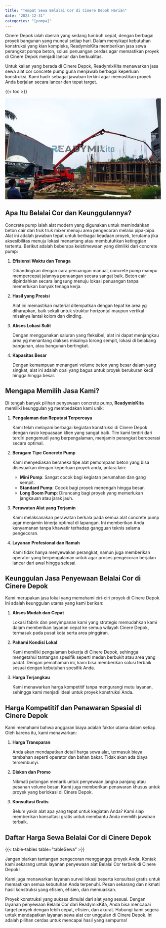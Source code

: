```yaml
---
title: "Tempat Sewa Belalai Cor di Cinere Depok Harian"
date: "2023-12-31"
categories: "[pompa]"
---
```


Cinere Depok ialah daerah yang sedang tumbuh cepat, dengan berbagai proyek bangunan yang muncul setiap hari. Dalam menyikapi kebutuhan konstruksi yang kian kompleks, ReadymixKita memberikan jasa sewa perangkat pompa beton, solusi penuangan cerdas agar memastikan proyek di Cinere Depok menjadi lancar dan berkualitas.

Untuk kalian yang berada di Cinere Depok, ReadymixKita menawarkan jasa sewa alat cor concrete pump guna menjawab berbagai keperluan konstruksi. Kami hadir sebagai jawaban terkini agar memastikan proyek Anda berjalan secara lancar dan tepat target.

{{< toc >}}

![Tempat Sewa Belalai Cor di Cinere Depok Harian](/images/pompa/sewa-pompa-16.jpg)

## Apa Itu Belalai Cor dan Keunggulannya?

Concrete pump ialah alat modern yang digunakan untuk memindahkan beton cair dari truk truk mixer menuju area pengecoran melalui pipa-pipa. Alat ini adalah jawaban tepat untuk berbagai keadaan proyek, terutama jika aksesibilitas menuju lokasi menantang atau membutuhkan ketinggian tertentu. Berikut adalah beberapa keistimewaan yang dimiliki dari concrete pump:

1. **Efisiensi Waktu dan Tenaga**

   Dibandingkan dengan cara penuangan manual, concrete pump mampu mempercepat jalannya penuangan secara sangat baik. Beton cair dipindahkan secara langsung menuju lokasi penuangan tanpa memerlukan banyak tenaga kerja.

2. **Hasil yang Presisi**

   Alat ini memastikan material ditempatkan dengan tepat ke area yg diharapkan, baik sekali untuk struktur horizontal maupun vertikal misalnya lantai kolom dan dinding.

3. **Akses Lokasi Sulit**

   Dengan menggunakan saluran yang fleksibel, alat ini dapat menjangkau area yg menantang diakses misalnya lorong sempit, lokasi di belakang bangunan, atau bangunan bertingkat.

4. **Kapasitas Besar**

   Dengan kemampuan menangani volume beton yang besar dalam yang singkat, alat ini adalah opsi yang bagus untuk proyek berukuran kecil hingga hingga besar.

## Mengapa Memilih Jasa Kami?

Di tengah banyak pilihan penyewaan concrete pump, **ReadymixKita** memiliki keunggulan yg membedakan kami unik:

1. **Pengalaman dan Reputasi Terpercaya**

   Kami telah melayani berbagai kegiatan konstruksi di Cinere Depok dengan rasio kepuasaan klien yang sangat baik. Tim kami terdiri dari terdiri pengemudi yang berpengalaman, menjamin perangkat beroperasi secara optimal.

2. **Beragam Tipe Concrete Pump**

   Kami menyediakan beraneka tipe alat pemompaan beton yang bisa disesuaikan dengan keperluan proyek anda, antara lain:
   - **Mini Pump**: Sangat cocok bagi kegiatan perumahan dan gang sempit.
   - **Standard Pump**: Cocok bagi proyek menengah hingga besar.
   - **Long Boom Pump**: Dirancang bagi proyek yang memerlukan jangkauan atau jarak jauh.

3. **Perawatan Alat yang Terjamin**

   Kami melaksanakan perawatan berkala pada semua alat concrete pump agar menjamin kinerja optimal di lapangan. Ini memberikan Anda kenyamanan tanpa khawatir terhadap gangguan teknis selama pengecoran.

4. **Layanan Profesional dan Ramah**

   Kami tidak hanya menyewakan perangkat, namun juga memberikan operator yang berpengalaman untuk agar proses pengecoran berjalan lancar dari awal hingga selesai.

## Keunggulan Jasa Penyewaan Belalai Cor di Cinere Depok

Kami merupakan jasa lokal yang memahami ciri-ciri proyek di Cinere Depok. Ini adalah keunggulan utama yang kami berikan:

1. **Akses Mudah dan Cepat**

   Lokasi fabrik dan penyimpanan kami yang strategis memudahkan kami dalam memberikan layanan cepat ke semua wilayah Cinere Depok, termasuk pada pusat kota serta area pinggiran.

2. **Pahami Kondisi Lokal**

   Kami memiliki pengalaman bekerja di Cinere Depok, sehingga mengetahui tantangan spesifik seperti medan berbukit atau area yang padat. Dengan pemahaman ini, kami bisa memberikan solusi terbaik sesuai dengan kebutuhan spesifik Anda.

3. **Harga Terjangkau**

   Kami menawarkan harga kompetitif tanpa mengurangi mutu layanan, sehingga kami menjadi ideal untuk proyek konstruksi Anda.

## Harga Kompetitif dan Penawaran Spesial di Cinere Depok

Kami memahami bahwa anggaran biaya adalah faktor utama dalam setiap. Oleh karena itu, kami menawarkan:

1. **Harga Transparan**

   Anda akan mendapatkan detail harga sewa alat, termasuk biaya tambahan seperti operator dan bahan bakar. Tidak akan ada biaya tersembunyi.

2. **Diskon dan Promo**

   Nikmati potongan menarik untuk penyewaan jangka panjang atau pesanan volume besar. Kami juga memberikan penawaran khusus untuk proyek yang berlokasi di Cinere Depok.

3. **Konsultasi Gratis**

   Belum yakin alat apa yang tepat untuk kegiatan Anda? Kami siap memberikan konsultasi gratis untuk membantu Anda memilih jawaban terbaik.

## Daftar Harga Sewa Belalai Cor di Cinere Depok

{{< table-tables table="tableSewa" >}}

Jangan biarkan tantangan pengecoran mengganggu proyek Anda. Kontak kami sekarang untuk layanan penyewaan alat Belalai Cor terbaik di Cinere Depok!

Kami juga menawarkan layanan survei lokasi beserta konsultasi gratis untuk memastikan semua kebutuhan Anda terpenuhi. Pesan sekarang dan nikmati hasil konstruksi yang efisien, efisien, dan memuaskan.

Proyek konstruksi yang sukses dimulai dari alat yang sesuai. Dengan layanan penyewaan Belalai Cor dari ReadymixKita, Anda bisa mencapai target proyek dengan lebih cepat, efisien, dan akurat. Hubungi kami segera untuk mendapatkan layanan sewa alat cor unggulan di Cinere Depok. Ini adalah pilihan cerdas untuk mencapai hasil yang sempurna!